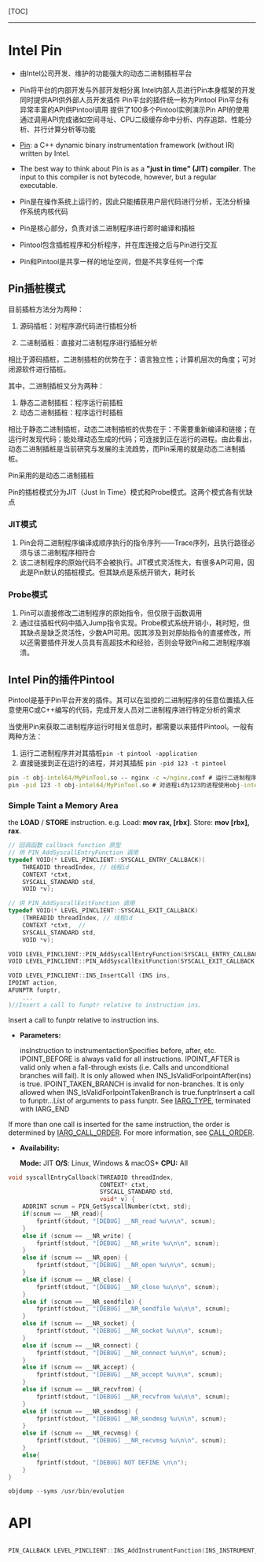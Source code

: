 [TOC]





---

# Intel Pin

- 由Intel公司开发、维护的功能强大的动态二进制插桩平台
- Pin将平台的内部开发与外部开发相分离
  Intel内部人员进行Pin本身框架的开发
  同时提供API供外部人员开发插件
  Pin平台的插件统一称为Pintool
  Pin平台有异常丰富的API供Pintool调用
  提供了100多个Pintool实例演示Pin API的使用
  通过调用API完成诸如空间寻址、CPU二级缓存命中分析、内存追踪、性能分析、并行计算分析等功能
- [Pin](http://software.intel.com/en-us/articles/pin-a-dynamic-binary-instrumentation-tool): a C++ dynamic binary instrumentation framework (without IR) written by Intel.
- The best way to think about Pin is as a **"just in time" (JIT) compiler**. The input to this compiler is not bytecode, however, but a regular executable.



- Pin是在操作系统上运行的，因此只能捕获用户层代码进行分析，无法分析操作系统内核代码
- Pin是核心部分，负责对该二进制程序进行即时编译和插桩
- Pintool包含插桩程序和分析程序，并在库连接之后与Pin进行交互
- Pin和Pintool是共享一样的地址空间，但是不共享任何一个库

## Pin插桩模式

目前插桩方法分为两种：

1. 源码插桩：对程序源代码进行插桩分析

2. 二进制插桩：直接对二进制程序进行插桩分析

相比于源码插桩，二进制插桩的优势在于：语言独立性；计算机层次的角度；可对闭源软件进行插桩。

其中，二进制插桩又分为两种：

1. 静态二进制插桩：程序运行前插桩
2. 动态二进制插桩：程序运行时插桩

相比于静态二进制插桩，动态二进制插桩的优势在于：不需要重新编译和链接；在运行时发现代码；能处理动态生成的代码；可连接到正在运行的进程。由此看出，动态二进制插桩是当前研究与发展的主流趋势，而Pin采用的就是动态二进制插桩。

Pin采用的是动态二进制插桩

Pin的插桩模式分为JIT（Just In Time）模式和Probe模式。这两个模式各有优缺点

### JIT模式

1. Pin会将二进制程序编译成顺序执行的指令序列——Trace序列，且执行路径必须与该二进制程序相符合
2. 该二进制程序的原始代码不会被执行。JIT模式灵活性大，有很多API可用，因此是Pin默认的插桩模式。但其缺点是系统开销大，耗时长



### Probe模式

1. Pin可以直接修改二进制程序的原始指令，但仅限于函数调用
2. 通过往插桩代码中插入Jump指令实现。Probe模式系统开销小，耗时短，但其缺点是缺乏灵活性，少数API可用。因其涉及到对原始指令的直接修改，所以还需要插件开发人员具有高超技术和经验，否则会导致Pin和二进制程序崩溃。



## Intel Pin的插件Pintool

Pintool是基于Pin平台开发的插件。其可以在监控的二进制程序的任意位置插入任意使用C或C++编写的代码，完成开发人员对二进制程序进行特定分析的需求

当使用Pin来获取二进制程序运行时相关信息时，都需要以来插件Pintool。一般有两种方法：

1. 运行二进制程序并对其插桩`pin -t pintool -application`
2. 直接链接到正在运行的进程，并对其插桩 `pin -pid 123 -t pintool`

```cmd
pin -t obj-intel64/MyPinTool.so -- nginx -c ~/nginx.conf # 运行二进制程序(cmd:nginx -c ~/nginx.conf)并使用obj-intel64/MyPinTool.so对其插桩
pin -pid 123 -t obj-intel64/MyPinTool.so # 对进程id为123的进程使用obj-intel64/MyPinTool.so对其插桩
```









### Simple Taint a Memory Area



the **LOAD** / **STORE** instruction. e.g. Load: **mov rax, [rbx]**. Store: **mov [rbx], rax**.

```cpp
// 回调函数 callback function 原型
// 供 PIN_AddSyscallEntryFunction 调用
typedef VOID(* LEVEL_PINCLIENT::SYSCALL_ENTRY_CALLBACK)(
    THREADID threadIndex, // 线程id
	CONTEXT *ctxt, 
	SYSCALL_STANDARD std, 
	VOID *v);

// 供 PIN_AddSyscallExitFunction 调用
typedef VOID(* LEVEL_PINCLIENT::SYSCALL_EXIT_CALLBACK)
    (THREADID threadIndex, // 线程id
	CONTEXT *ctxt,  // 
	SYSCALL_STANDARD std, 
	VOID *v);

VOID LEVEL_PINCLIENT::PIN_AddSyscallEntryFunction(SYSCALL_ENTRY_CALLBACK fun, VOID *val);
VOID LEVEL_PINCLIENT::PIN_AddSyscallExitFunction(SYSCALL_EXIT_CALLBACK fun, VOID *val);
```





```cpp
VOID LEVEL_PINCLIENT::INS_InsertCall (INS ins,
IPOINT action,
AFUNPTR funptr,
    ...
)//Insert a call to funptr relative to instruction ins.
```

Insert a call to funptr relative to instruction ins.

- **Parameters:**

  insInstruction to instrumentactionSpecifies before, after, etc.  IPOINT_BEFORE is always valid for all instructions.  IPOINT_AFTER is valid only when a fall-through exists (i.e. Calls and unconditional branches will fail). It is only allowed when INS_IsValidForIpointAfter(ins) is true.  IPOINT_TAKEN_BRANCH is invalid for non-branches. It is only allowed when INS_IsValidForIpointTakenBranch is true.funptrInsert a call to funptr...List of arguments to pass funptr. See [IARG_TYPE](https://software.intel.com/sites/landingpage/pintool/docs/97971/Pin/html/group__INST__ARGS.html#ga089c27ca15e9ff139dd3a3f8a6f8451d), terminated with IARG_END

If more than one call is inserted for the same instruction, the order is determined by [IARG_CALL_ORDER](https://software.intel.com/sites/landingpage/pintool/docs/97971/Pin/html/group__INST__ARGS.html#gga089c27ca15e9ff139dd3a3f8a6f8451da45b6bfd69845ada4a0875967995ad7c6). For more information, see [CALL_ORDER](https://software.intel.com/sites/landingpage/pintool/docs/97971/Pin/html/group__INST__ARGS.html#ga3d1d5f6805cb16d00bce441290ca2212).

- **Availability:**

  **Mode:** JIT **O/S**: Linux, Windows & macOS* **CPU:** All

```cpp
void syscallEntryCallback(THREADID threadIndex,
                          CONTEXT* ctxt,
                          SYSCALL_STANDARD std,
                          void* v) {
    ADDRINT scnum = PIN_GetSyscallNumber(ctxt, std);
    if(scnum == __NR_read){
        fprintf(stdout, "[DEBUG] __NR_read %u\n\n", scnum);
    }
    else if (scnum == __NR_write) {
        fprintf(stdout, "[DEBUG] __NR_write %u\n\n", scnum);
    } 
    else if (scnum == __NR_open) {
        fprintf(stdout, "[DEBUG] __NR_open %u\n\n", scnum);
    }
    else if (scnum == __NR_close) {
        fprintf(stdout, "[DEBUG] __NR_close %u\n\n", scnum);
    }
    else if (scnum == __NR_sendfile) {
        fprintf(stdout, "[DEBUG] __NR_sendfile %u\n\n", scnum);
    }
    else if (scnum == __NR_socket) {
        fprintf(stdout, "[DEBUG] __NR_socket %u\n\n", scnum);
    }
    else if (scnum == __NR_connect) {
        fprintf(stdout, "[DEBUG] __NR_connect %u\n\n", scnum);
    }
    else if (scnum == __NR_accept) {
        fprintf(stdout, "[DEBUG] __NR_accept %u\n\n", scnum);
    }
    else if (scnum == __NR_recvfrom) {
        fprintf(stdout, "[DEBUG] __NR_recvfrom %u\n\n", scnum);
    }
    else if (scnum == __NR_sendmsg) {
        fprintf(stdout, "[DEBUG] __NR_sendmsg %u\n\n", scnum);
    }
    else if (scnum == __NR_recvmsg) {
        fprintf(stdout, "[DEBUG] __NR_recvmsg %u\n\n", scnum);
    }
    else{
		fprintf(stdout, "[DEBUG] NOT DEFINE \n\n");
    }
}
```





```cpp
objdump --syms /usr/bin/evolution
```



# API



```cpp

PIN_CALLBACK LEVEL_PINCLIENT::INS_AddInstrumentFunction(INS_INSTRUMENT_CALLBACK  fun,  VOID * val)
```



